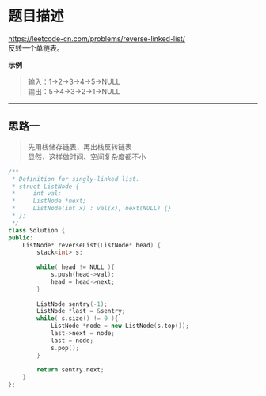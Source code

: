 # 题目描述
https://leetcode-cn.com/problems/reverse-linked-list/ <br>
反转一个单链表。  

**示例**
>输入：1->2->3->4->5->NULL  
>输出：5->4->3->2->1->NULL  


----

## 思路一
> 先用栈储存链表，再出栈反转链表  
> 显然，这样做时间、空间复杂度都不小
```c++
/**
 * Definition for singly-linked list.
 * struct ListNode {
 *     int val;
 *     ListNode *next;
 *     ListNode(int x) : val(x), next(NULL) {}
 * };
 */
class Solution {
public:
    ListNode* reverseList(ListNode* head) {
        stack<int> s;
        
        while( head != NULL ){
            s.push(head->val);
            head = head->next;
        }
        
        ListNode sentry(-1);
        ListNode *last = &sentry;
        while( s.size() != 0 ){
            ListNode *node = new ListNode(s.top());
            last->next = node;
            last = node;
            s.pop();
        }
        
        return sentry.next;
    }
};
```